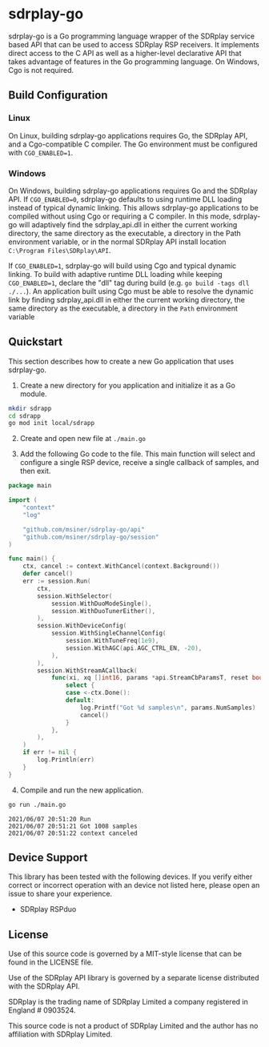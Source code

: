 # sdrplay-go

sdrplay-go is a Go programming language wrapper of the SDRplay service based API
that can be used to access SDRplay RSP receivers. It implements direct access to
the C API as well as a higher-level declarative API that takes advantage of features
in the Go programming language. On Windows, Cgo is not required.

## Build Configuration

### Linux
On Linux, building sdrplay-go applications requires Go, the SDRplay API, and
a Cgo-compatible C compiler. The Go environment must be configured with `CGO_ENABLED=1`.

### Windows
On Windows, building sdrplay-go applications requires Go and the SDRplay API.
If `CGO_ENABLED=0`, sdrplay-go defaults to using runtime DLL loading instead of
typical dynamic linking. This allows sdrplay-go applications to be compiled without
using Cgo or requiring a C compiler. In this mode, sdrplay-go will adaptively
find the sdrplay_api.dll in either the current working directory, the same
directory as the executable, a directory in the Path environment variable, or
in the normal SDRplay API install location `C:\Program Files\SDRplay\API`.

If `CGO_ENABLED=1`, sdrplay-go will build using Cgo and typical dynamic linking. To
build with adaptive runtime DLL loading while keeping `CGO_ENABLED=1`, declare the
"dll" tag during build (e.g. `go build -tags dll ./...`). An application built
using Cgo must be able to resolve the dynamic link by finding sdrplay_api.dll in
either the current working directory, the same directory as the executable, a directory
in the `Path` environment variable

## Quickstart

This section describes how to create a new Go application that uses
sdrplay-go.

1. Create a new directory for you application and initialize it as
a Go module.
```sh
mkdir sdrapp
cd sdrapp
go mod init local/sdrapp
```

2. Create and open new file at ```./main.go```

3. Add the following Go code to the file. This main function will
select and configure a single RSP device, receive a single callback
of samples, and then exit. 
```go
package main

import (
	"context"
	"log"

	"github.com/msiner/sdrplay-go/api"
	"github.com/msiner/sdrplay-go/session"
)

func main() {
	ctx, cancel := context.WithCancel(context.Background())
	defer cancel()
	err := session.Run(
		ctx,
		session.WithSelector(
			session.WithDuoModeSingle(),
			session.WithDuoTunerEither(),
		),
		session.WithDeviceConfig(
			session.WithSingleChannelConfig(
				session.WithTuneFreq(1e9),
				session.WithAGC(api.AGC_CTRL_EN, -20),
			),
		),
		session.WithStreamACallback(
			func(xi, xq []int16, params *api.StreamCbParamsT, reset bool) {
				select {
				case <-ctx.Done():
				default:
					log.Printf("Got %d samples\n", params.NumSamples)
					cancel()
				}
			},
		),
	)
	if err != nil {
		log.Println(err)
	}
}
```

4. Compile and run the new application.
```sh
go run ./main.go
```
```
2021/06/07 20:51:20 Run
2021/06/07 20:51:21 Got 1008 samples
2021/06/07 20:51:22 context canceled
```

## Device Support

This library has been tested with the following devices. If you verify
either correct or incorrect operation with an device not listed here,
please open an issue to share your experience.

- SDRplay RSPduo

## License

Use of this source code is governed by a MIT-style license that can be
found in the LICENSE file.

Use of the SDRplay API library is governed by a separate license distributed
with the SDRplay API.

SDRplay is the trading name of SDRplay Limited a company registered in England # 0903524.

This source code is not a product of SDRplay Limited and the author has no
affiliation with SDRplay Limited.
